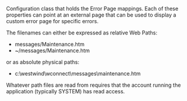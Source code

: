 ﻿Configuration class that holds the Error Page mappings. Each of these properties can point at an external page that can be used to display a custom error page for specific errors. 

The filenames can either be expressed as relative Web Paths: 

* messages/Maintenance.htm
* ~/messages/Maintenance.htm

or as absolute physical paths: 

* c:\westwind\wconnect\messages\maintenance.htm

Whatever path files are read from requires that the account running the application (typically SYSTEM) has read access.
